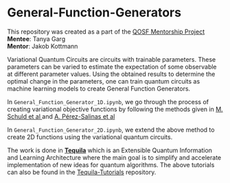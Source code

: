 # General-Function-Generators

This repository was created as a part of the [QOSF Mentorship Project](https://qosf.org/qc_mentorship/)
<br>
**Mentee**: Tanya Garg
<br>
**Mentor**: Jakob Kottmann

Variational Quantum Circuits are circuits with trainable parameters. These parameters can be varied to estimate the expectation of some observable at different parameter values. Using the obtained results to determine the optimal change in the parameters, one can train quantum circuits as machine learning models to create General Function Generators.

In `General_Function_Generator_1D.ipynb`, we go through the process of creating variational objective functions by following the methods given in [ M. Schuld et al ](https://arxiv.org/pdf/2008.08605.pdf) and [A. Pérez-Salinas et al](https://arxiv.org/pdf/2102.04032.pdf)

In `General_Function_Generator_2D.ipynb`, we extend the above method to create 2D functions using the variational quantum circuits.

The work is done in [**Tequila**](https://github.com/aspuru-guzik-group/tequila) which is an Extensible Quantum Information and Learning Architecture where the main goal is to simplify and accelerate implementation of new ideas for quantum algorithms. The above tutorials can also be found in the [Tequila-Tutorials](https://github.com/aspuru-guzik-group/tequila-tutorials) repository.

